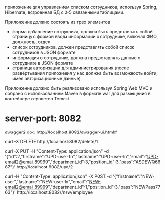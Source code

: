приложение для управлением списком сотрудников, используя Spring, Hibernate, встроенная БД с 3-5 связанными таблицами.

Приложение должно состоять из трех элементов

* форма добавление сотрудника, должна быть представлять собой страницу с формой ввода информации о сотруднике, включая ФИО, должность, отдел
* список сотрудников, должен представлять собой список сотрудников в JSON формате
* информация о сотруднике, должна предоставлять данные о сотруднике в JSON формате
* страница авторизации для администрирования (после развёртывания приложения у нас должна быть возможность войти, имея авторизационные данные)

Приложение должно быть реализовано используя Spring Web MVC и собрано с использованием Maven в формате war для размещения в контейнере сервлетов Tomcat.


# server-port: 8082


swagger2 doc:
http://localhost:8082/swagger-ui.html#

curl -X DELETE http://localhost:8082/delete/1

curl -X PUT -H "Content-Type: application/json" -d '{"id":2,"firstname":"UPD-user-fn","lastname":"UPD-user-ln","email":"UPD-email2@email.89999","department_id":3,"position_id":3,"pass":"ASDEWQ6667"}' http://localhost:8082/upd/2

curl -H "Content-Type: application/json" -X POST -d '{"firstname":"NEW-user","lastname":"NEW-user-ln","email":"NEW-email2@email.89999","department_id":1,"position_id":3,"pass":"NEWPass7763"}' http://localhost:8082//new/employee
